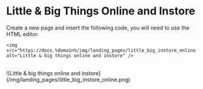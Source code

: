 # Little & Big Things Online and Instore

Create a new page and insert the following code, you will need to use the HTML editor.

```
<img src="https://docs.%domain%/img/landing_pages/little_big_instore_online.png" alt="Little & big things online and instore" />
```

<br>
![Little & big things online and instore](/img/landing_pages/little_big_instore_online.png)

